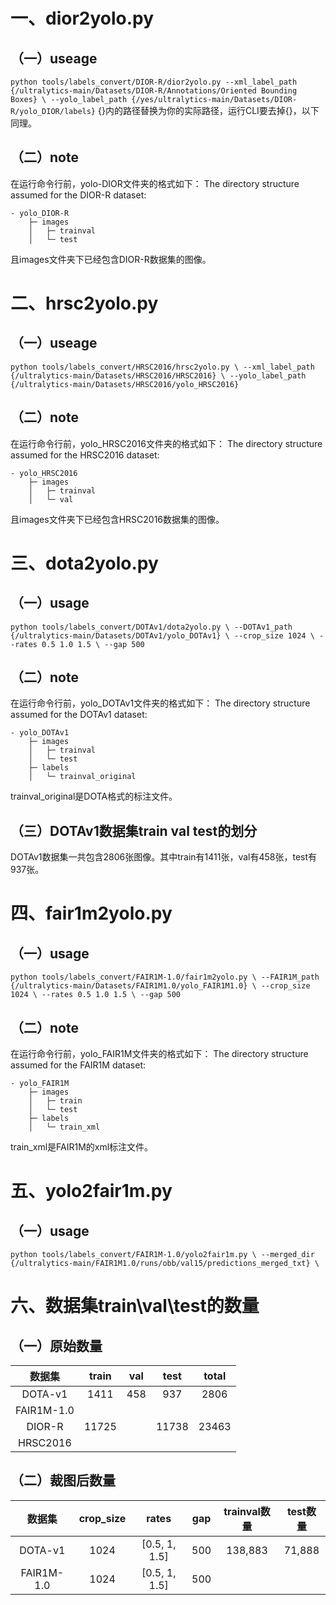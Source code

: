 # 一、dior2yolo.py
## （一）useage
`python tools/labels_convert/DIOR-R/dior2yolo.py
--xml_label_path {/ultralytics-main/Datasets/DIOR-R/Annotations/Oriented Bounding Boxes} \
--yolo_label_path {/yes/ultralytics-main/Datasets/DIOR-R/yolo_DIOR/labels}`
{}内的路径替换为你的实际路径，运行CLI要去掉{}，以下同理。
## （二）note
在运行命令行前，yolo-DIOR文件夹的格式如下：
The directory structure assumed for the DIOR-R dataset:

    - yolo_DIOR-R
        ├─ images
        │   ├─ trainval
        │   └─ test
且images文件夹下已经包含DIOR-R数据集的图像。

# 二、hrsc2yolo.py
## （一）useage
`python tools/labels_convert/HRSC2016/hrsc2yolo.py \
--xml_label_path {/ultralytics-main/Datasets/HRSC2016/HRSC2016} \
--yolo_label_path {/ultralytics-main/Datasets/HRSC2016/yolo_HRSC2016}`
## （二）note
在运行命令行前，yolo_HRSC2016文件夹的格式如下：
The directory structure assumed for the HRSC2016 dataset:

    - yolo_HRSC2016
        ├─ images
        │   ├─ trainval
        │   └─ val
且images文件夹下已经包含HRSC2016数据集的图像。

# 三、dota2yolo.py
## （一）usage
`python tools/labels_convert/DOTAv1/dota2yolo.py \
--DOTAv1_path {/ultralytics-main/Datasets/DOTAv1/yolo_DOTAv1} \
--crop_size 1024 \
--rates 0.5 1.0 1.5 \
--gap 500`
## （二）note
在运行命令行前，yolo_DOTAv1文件夹的格式如下：
The directory structure assumed for the DOTAv1 dataset:

    - yolo_DOTAv1
        ├─ images
        │   ├─ trainval
        │   └─ test
        ├─ labels
        │   └─ trainval_original
trainval_original是DOTA格式的标注文件。
## （三）DOTAv1数据集train val test的划分
DOTAv1数据集一共包含2806张图像。其中train有1411张，val有458张，test有937张。

# 四、fair1m2yolo.py
## （一）usage
`python tools/labels_convert/FAIR1M-1.0/fair1m2yolo.py \
--FAIR1M_path {/ultralytics-main/Datasets/FAIR1M1.0/yolo_FAIR1M1.0} \
--crop_size 1024 \
--rates 0.5 1.0 1.5 \
--gap 500`
## （二）note
在运行命令行前，yolo_FAIR1M文件夹的格式如下：
The directory structure assumed for the FAIR1M dataset:

    - yolo_FAIR1M
        ├─ images
        │   ├─ train
        │   └─ test
        ├─ labels
        │   └─ train_xml
train_xml是FAIR1M的xml标注文件。

# 五、yolo2fair1m.py
## （一）usage
`python tools/labels_convert/FAIR1M-1.0/yolo2fair1m.py \
--merged_dir {/ultralytics-main/FAIR1M1.0/runs/obb/val15/predictions_merged_txt} \`

# 六、数据集train\val\test的数量
## （一）原始数量
| 数据集   | train  | val   | test  | total |
|:-------:|:-------:|:-------:|:-------:|:-------:|
| DOTA-v1    | 1411   | 458   | 937   | 2806  |
| FAIR1M-1.0 |        |       |       |       |
| DIOR-R     | 11725  |       | 11738 | 23463 |
| HRSC2016   |        |       |       |       |
## （二）裁图后数量
| 数据集      | crop_size | rates         | gap | trainval数量 | test数量 |
|:-------:|:-------:|:-------:|:-------:|:-------:|:-------:|
| DOTA-v1     | 1024      | [0.5, 1, 1.5]  | 500 | 138,883      | 71,888   |
| FAIR1M-1.0  | 1024      | [0.5, 1, 1.5]  | 500 |              |          |

